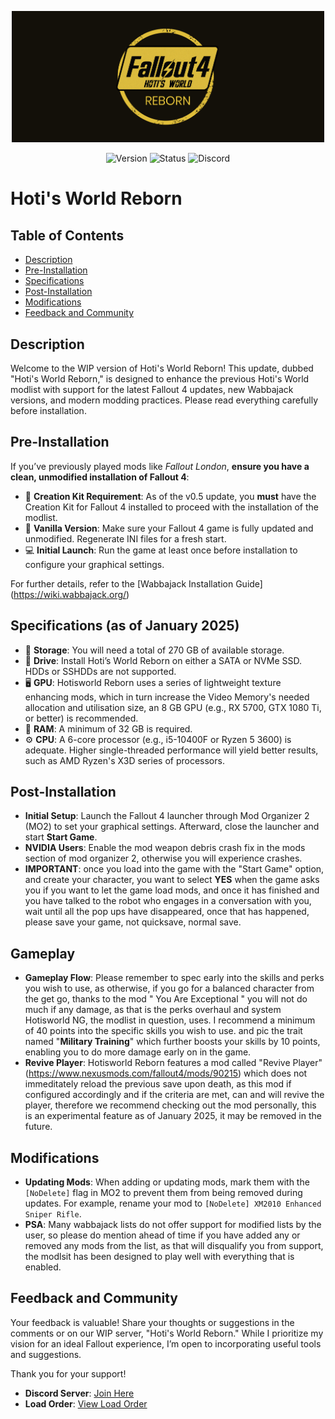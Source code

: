 <p align="center">
  <img src="https://raw.githubusercontent.com/Hotiraripha/Hoti-s-World-NG/main/img/banner.png" alt="Banner" title="Banner" width="500">
</p>

<p align="center">
  <img src="https://img.shields.io/badge/version-v1.0.5-blue?style=for-the-badge" alt="Version">
  <img src="https://img.shields.io/badge/status-beta-orange?style=for-the-badge" alt="Status">
  <img alt="Discord" src="https://img.shields.io/discord/1265099754669477968?style=for-the-badge&logo=discord&label=Discord&color=5865F2&link=https://discord.gg/uHDxUzWgRa">
</p>

# Hoti's World Reborn

## Table of Contents
- [Description](#description)
- [Pre-Installation](#pre-installation)
- [Specifications](#specifications-as-of-august-2024)
- [Post-Installation](#post-installation)
- [Modifications](#modifications)
- [Feedback and Community](#feedback-and-community)

## Description

Welcome to the WIP version of Hoti's World Reborn! This update, dubbed "Hoti's World Reborn," is designed to enhance the previous Hoti's World modlist with support for the latest Fallout 4 updates, new Wabbajack versions, and modern modding practices. Please read everything carefully before installation.

## Pre-Installation

If you’ve previously played mods like *Fallout London*, **ensure you have a clean, unmodified installation of Fallout 4**:

- 🔧 **Creation Kit Requirement**: As of the v0.5 update, you **must** have the Creation Kit for Fallout 4 installed to proceed with the installation of the modlist.
- 🔧 **Vanilla Version**: Make sure your Fallout 4 game is fully updated and unmodified. Regenerate INI files for a fresh start.
- 💻 **Initial Launch**: Run the game at least once before installation to configure your graphical settings.

For further details, refer to the [Wabbajack Installation Guide] (https://wiki.wabbajack.org/)

## Specifications (as of January 2025)

- 💾 **Storage**: You will need a total of 270 GB of available storage.
- 🚀 **Drive**: Install Hoti’s World Reborn on either a SATA or NVMe SSD. HDDs or SSHDDs are not supported.
- 🖥 **GPU**: Hotisworld Reborn uses a series of lightweight texture enhancing mods, which in turn increase the Video Memory's needed allocation and utilisation size, an 8 GB GPU (e.g., RX 5700, GTX 1080 Ti, or better) is recommended.
- 🧠 **RAM**: A minimum of 32 GB is required.
- ⚙️ **CPU**: A 6-core processor (e.g., i5-10400F or Ryzen 5 3600) is adequate. Higher single-threaded performance will yield better results, such as AMD Ryzen's X3D series of processors.

## Post-Installation

- **Initial Setup**: Launch the Fallout 4 launcher through Mod Organizer 2 (MO2) to set your graphical settings. Afterward, close the launcher and start **Start Game**.
- **NVIDIA Users**: Enable the mod weapon debris crash fix in the mods section of mod organizer 2, otherwise you will experience crashes.
- **IMPORTANT**: once you load into the game with the "Start Game" option, and create your character, you want to select **YES** when the game asks you if you want to let the game load mods, and once it has finished and you have talked to the robot who engages in a conversation with you, wait until all the pop ups have disappeared, once that  has happened, please save your game, not quicksave, normal save.

## Gameplay
- **Gameplay Flow**: Please remember to spec early into the skills and perks you wish to use, as otherwise, if you go for a balanced character from the get go, thanks to the mod " You Are Exceptional " you will not do much if any damage, as that is the perks overhaul and system Hotisworld NG, the modlist in question, uses. I recommend a minimum of 40 points into the specific skills you wish to use. and pic the trait named "**Military Training**" which further boosts your skills by 10 points, enabling you to do more damage early on in the game.
- **Revive Player**: Hotisworld Reborn features a mod called "Revive Player" (https://www.nexusmods.com/fallout4/mods/90215) which does not immeditately reload the previous save upon death, as this mod if configured accordingly and if the criteria are met, can and will revive the player, therefore we recommend checking out the mod personally, this is an experimental feature as of January 2025, it may be removed in the future.

## Modifications

- **Updating Mods**: When adding or updating mods, mark them with the `[NoDelete]` flag in MO2 to prevent them from being removed during updates. For example, rename your mod to `[NoDelete] XM2010 Enhanced Sniper Rifle`.
- **PSA**: Many wabbajack lists do not offer support for modified lists by the user, so please do mention ahead of time if you have added any or removed any mods from the list, as that will disqualify you from support, the modlsit has been designed to play well with everything that is enabled.

## Feedback and Community

Your feedback is valuable! Share your thoughts or suggestions in the comments or on our WIP server, "Hoti's World Reborn." While I prioritize my vision for an ideal Fallout experience, I’m open to incorporating useful tools and suggestions.

Thank you for your support!

- **Discord Server**: [Join Here](https://discord.gg/uHDxUzWgRa)
- **Load Order**: [View Load Order](https://loadorderlibrary.com/lists/hoti-s-world-ng#loadorder.txt)
